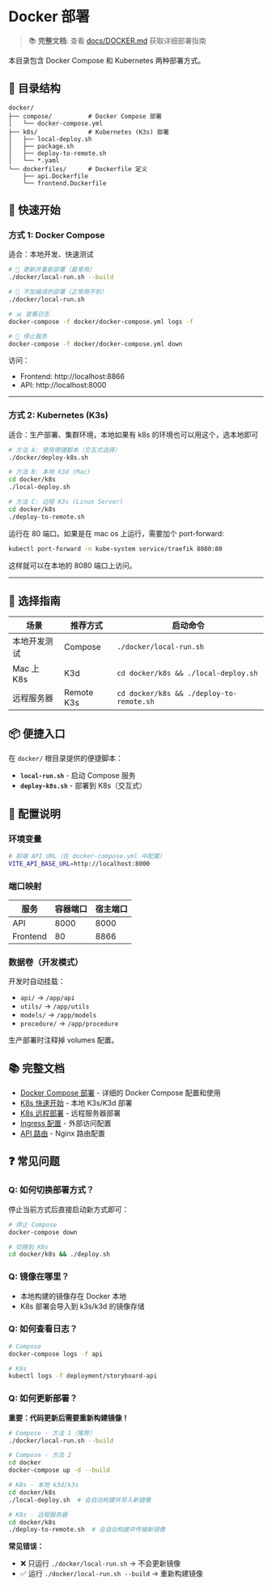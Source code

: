# Docker 部署

> 📚 **完整文档**: 查看 [docs/DOCKER.md](../docs/DOCKER.md) 获取详细部署指南

本目录包含 Docker Compose 和 Kubernetes 两种部署方式。

## 📁 目录结构

```
docker/
├── compose/          # Docker Compose 部署
│   └── docker-compose.yml
├── k8s/              # Kubernetes (K3s) 部署
│   ├── local-deploy.sh
│   ├── package.sh
│   ├── deploy-to-remote.sh
│   └── *.yaml
└── dockerfiles/      # Dockerfile 定义
    ├── api.Dockerfile
    └── frontend.Dockerfile
```

## 🚀 快速开始

### 方式 1: Docker Compose

适合：本地开发、快速测试

```bash
# 🔄 更新并重新部署（最常用）
./docker/local-run.sh --build

# 🚀 不加编译的部署（正常用不到）
./docker/local-run.sh

# 📊 查看日志
docker-compose -f docker/docker-compose.yml logs -f

# 🛑 停止服务
docker-compose -f docker/docker-compose.yml down
```

访问：

- Frontend: http://localhost:8866
- API: http://localhost:8000

---

### 方式 2: Kubernetes (K3s)

适合：生产部署、集群环境，本地如果有 k8s 的环境也可以用这个，选本地即可

```bash
# 方法 A: 使用便捷脚本（交互式选择）
./docker/deploy-k8s.sh

# 方法 B: 本地 k3d (Mac)
cd docker/k8s
./local-deploy.sh

# 方法 C: 远程 K3s (Linux Server)
cd docker/k8s
./deploy-to-remote.sh
```

运行在 80 端口。如果是在 mac os 上运行，需要加个 port-forward:

```bash
kubectl port-forward -n kube-system service/traefik 8080:80
```

这样就可以在本地的 8080 端口上访问。

---

## 🎯 选择指南

| 场景         | 推荐方式   | 启动命令                                 |
| ------------ | ---------- | ---------------------------------------- |
| 本地开发测试 | Compose    | `./docker/local-run.sh`                  |
| Mac 上 K8s   | K3d        | `cd docker/k8s && ./local-deploy.sh`     |
| 远程服务器   | Remote K3s | `cd docker/k8s && ./deploy-to-remote.sh` |

## 📦 便捷入口

在 `docker/` 根目录提供的便捷脚本：

- **`local-run.sh`** - 启动 Compose 服务
- **`deploy-k8s.sh`** - 部署到 K8s（交互式）

## 🔧 配置说明

### 环境变量

```bash
# 前端 API URL（在 docker-compose.yml 中配置）
VITE_API_BASE_URL=http://localhost:8000
```

### 端口映射

| 服务     | 容器端口 | 宿主端口 |
| -------- | -------- | -------- |
| API      | 8000     | 8000     |
| Frontend | 80       | 8866     |

### 数据卷（开发模式）

开发时自动挂载：

- `api/` → `/app/api`
- `utils/` → `/app/utils`
- `models/` → `/app/models`
- `procedure/` → `/app/procedure`

生产部署时注释掉 volumes 配置。

## 📚 完整文档

- [Docker Compose 部署](../docs/DOCKER.md) - 详细的 Docker Compose 配置和使用
- [K8s 快速开始](../docs/k8s/QUICKSTART.md) - 本地 K3s/K3d 部署
- [K8s 远程部署](../docs/k8s/REMOTE-DEPLOY.md) - 远程服务器部署
- [Ingress 配置](../docs/k8s/INGRESS-GUIDE.md) - 外部访问配置
- [API 路由](../docs/k8s/API-ROUTING.md) - Nginx 路由配置

## ❓ 常见问题

### Q: 如何切换部署方式？

停止当前方式后直接启动新方式即可：

```bash
# 停止 Compose
docker-compose down

# 切换到 K8s
cd docker/k8s && ./deploy.sh
```

### Q: 镜像在哪里？

- 本地构建的镜像存在 Docker 本地
- K8s 部署会导入到 k3s/k3d 的镜像存储

### Q: 如何查看日志？

```bash
# Compose
docker-compose logs -f api

# K8s
kubectl logs -f deployment/storyboard-api
```

### Q: 如何更新部署？

**重要：代码更新后需要重新构建镜像！**

```bash
# Compose - 方法 1（推荐）
./docker/local-run.sh --build

# Compose - 方法 2
cd docker
docker-compose up -d --build

# K8s - 本地 k3d/k3s
cd docker/k8s
./local-deploy.sh  # 会自动构建并导入新镜像

# K8s - 远程服务器
cd docker/k8s
./deploy-to-remote.sh  # 会自动构建并传输新镜像
```

**常见错误：**

- ❌ 只运行 `./docker/local-run.sh` → 不会更新镜像
- ✅ 运行 `./docker/local-run.sh --build` → 重新构建镜像

